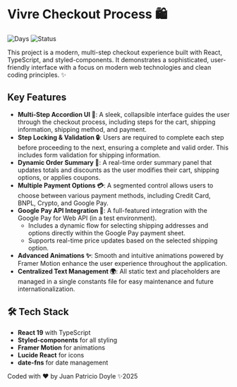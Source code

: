 # Vivre Checkout Process 🛍️

![Days](https://img.shields.io/static/v1?label=Working-Days&message=1&color=blue)
![Status](https://img.shields.io/static/v1?label=Done-Status&message=100%&color=green)

This project is a modern, multi-step checkout experience built with React, TypeScript, and styled-components. It demonstrates a sophisticated, user-friendly interface with a focus on modern web technologies and clean coding principles. ✨

## Key Features

-   **Multi-Step Accordion UI 📜**: A sleek, collapsible interface guides the user through the checkout process, including steps for the cart, shipping information, shipping method, and payment.
-   **Step Locking & Validation 🔒**: Users are required to complete each step before proceeding to the next, ensuring a complete and valid order. This includes form validation for shipping information.
-   **Dynamic Order Summary 🧾**: A real-time order summary panel that updates totals and discounts as the user modifies their cart, shipping options, or applies coupons.
-   **Multiple Payment Options 💳**: A segmented control allows users to choose between various payment methods, including Credit Card, BNPL, Crypto, and Google Pay.
-   **Google Pay API Integration 💸**: A full-featured integration with the Google Pay for Web API (in a test environment).
    -   Includes a dynamic flow for selecting shipping addresses and options directly within the Google Pay payment sheet.
    -   Supports real-time price updates based on the selected shipping option.
-   **Advanced Animations ✨**: Smooth and intuitive animations powered by Framer Motion enhance the user experience throughout the application.
-   **Centralized Text Management 🌍**: All static text and placeholders are managed in a single constants file for easy maintenance and future internationalization.

## 🛠️ Tech Stack

-   **React 19** with TypeScript
-   **Styled-components** for all styling
-   **Framer Motion** for animations
-   **Lucide React** for icons
-   **date-fns** for date management


Coded with ❤️ by Juan Patricio Doyle ✨2025